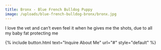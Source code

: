 ```yaml
---
title: Bronx - Blue French Bulldog Puppy
image: /uploads/blue-french-bulldog-bronx/bronx.jpg
---
```


I love the vet and can’t even feel it when he gives me the shots, due to all my baby fat protecting me

{% include button.html text="Inquire About Me" url="#" style="default" %}
